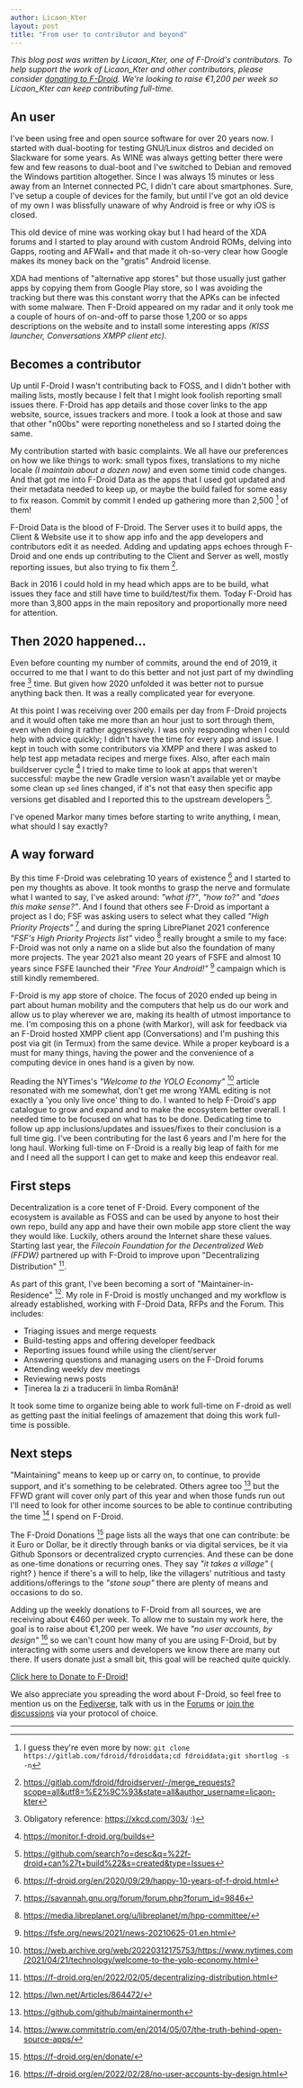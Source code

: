 ```yaml
---
author: Licaon_Kter
layout: post
title: "From user to contributor and beyond"
---
```


_This blog post was written by Licaon_Kter, one of F-Droid's contributors. To help support the work of Licaon_Kter and other contributors, please consider [donating to F-Droid](https://f-droid.org/en/donate/). We're looking to raise €1,200 per week so Licaon_Kter can keep contributing full-time._

## An user

I've been using free and open source software for over 20 years now. I started with dual-booting for testing GNU/Linux distros and decided on Slackware for some years. As WINE was always getting better there were few and few reasons to dual-boot and I've switched to Debian and removed the Windows partition altogether. Since I was always 15 minutes or less away from an Internet connected PC, I didn't care about smartphones. Sure, I've setup a couple of devices for the family, but until I've got an old device of my own I was blissfully unaware of why Android is free or why iOS is closed.

This old device of mine was working okay but I had heard of the XDA forums and I started to play around with custom Android ROMs, delving into Gapps, rooting and AFWall+ and that made it oh-so-very clear how Google makes its money back on the "gratis" Android license.

XDA had mentions of "alternative app stores" but those usually just gather apps by copying them from Google Play store, so I was avoiding the tracking but there was this constant worry that the APKs can be infected with some malware. Then F-Droid appeared on my radar and it only took me a couple of hours of on-and-off to parse those 1,200 or so apps descriptions on the website and to install some interesting apps _(KISS launcher, Conversations XMPP client etc)_.

## Becomes a contributor

Up until F-Droid I wasn't contributing back to FOSS, and I didn't bother with mailing lists, mostly because I felt that I might look foolish reporting small issues there. F-Droid has app details and those cover links to the app website, source, issues trackers and more. I took a look at those and saw that other "n00bs" were reporting nonetheless and so I started doing the same.

My contribution started with basic complaints. We all have our preferences on how we like things to work: small typos fixes, translations to my niche locale _(I maintain about a dozen now)_ and even some timid code changes. And that got me into F-Droid Data as the apps that I used got updated and their metadata needed to keep up, or maybe the build failed for some easy to fix reason. Commit by commit I ended up gathering more than 2,500 [^1] of them!

F-Droid Data is the blood of F-Droid. The Server uses it to build apps, the Client & Website use it to show app info and the app developers and contributors edit it as needed. Adding and updating apps echoes through F-Droid and one ends up contributing to the Client and Server as well, mostly reporting issues, but also trying to fix them [^2].

Back in 2016 I could hold in my head which apps are to be build, what issues they face and still have time to build/test/fix them. Today F-Droid has more than 3,800 apps in the main repository and proportionally more need for attention.

## Then 2020 happened...

Even before counting my number of commits, around the end of 2019, it occurred to me that I want to do this better and not just part of my dwindling free [^3] time. But given how 2020 unfolded it was better not to pursue anything back then. It was a really complicated year for everyone.

At this point I was receiving over 200 emails per day from F-Droid projects and it would often take me more than an hour just to sort through them, even when doing it rather aggressively. I was only responding when I could help with advice quickly; I didn't have the time for every app and issue. I kept in touch with some contributors via XMPP and there I was asked to help test app metadata recipes and merge fixes. Also, after each main buildserver cycle [^4] I tried to make time to look at apps that weren't successful: maybe the new Gradle version wasn't available yet or maybe some clean up `sed` lines changed, if it's not that easy then specific app versions get disabled and I reported this to the upstream developers [^5].

I've opened Markor many times before starting to write anything, I mean, what should I say exactly? 

## A way forward

By this time F-Droid was celebrating 10 years of existence [^6] and I started to pen my thoughts as above. It took months to grasp the nerve and formulate what I wanted to say, I've asked around: _"what if?"_, _"how to?"_ and _"does this make sense?"_. And I found that others see F-Droid as important a project as I do; FSF was asking users to select what they called _"High Priority Projects"_ [^7] and during the spring LibrePlanet 2021 conference _"FSF's High Priority Projects list"_ video [^8] really brought a smile to my face: F-Droid was not only a name on a slide but also the foundation of many more projects. The year 2021 also meant 20 years of FSFE and almost 10 years since FSFE launched their _"Free Your Android!"_ [^9] campaign which is still kindly remembered.

F-Droid is my app store of choice. The focus of 2020 ended up being in part about human mobility and the computers that help us do our work and allow us to play wherever we are, making its health of utmost importance to me. I'm composing this on a phone (with Markor), will ask for feedback via an F-Droid hosted XMPP client app (Conversations) and I'm pushing this post via git (in Termux) from the same device. While a proper keyboard is a must for many things, having the power and the convenience of a computing device in ones hand is a given by now.

Reading the NYTimes's _"Welcome to the YOLO Economy"_ [^10] article resonated with me somewhat, don't get me wrong YAML editing is not exactly a 'you only live once' thing to do. I wanted to help F-Droid's app catalogue to grow and expand and to make the ecosystem better overall. I needed time to be focused on what has to be done. Dedicating time to follow up app inclusions/updates and issues/fixes to their conclusion is a full time gig. I've been contributing for the last 6 years and I'm here for the long haul. Working full-time on F-Droid is a really big leap of faith for me and I need all the support I can get to make and keep this endeavor real.

## First steps

Decentralization is a core tenet of F-Droid. Every component of the ecosystem is available as FOSS and can be used by anyone to host their own repo, build any app and have their own mobile app store client the way they would like. Luckily, others around the Internet share these values. Starting last year, the _Filecoin Foundation for the Decentralized Web (FFDW)_ partnered up with F-Droid to improve upon "Decentralizing Distribution" [^11].

As part of this grant, I've been becoming a sort of "Maintainer-in-Residence" [^12]. My role in F-Droid is mostly unchanged and my workflow is already established, working with F-Droid Data, RFPs and the Forum. This includes:
 * Triaging issues and merge requests
 * Build-testing apps and offering developer feedback
 * Reporting issues found while using the client/server 
 * Answering questions and managing users on the F-Droid forums
 * Attending weekly dev meetings 
 * Reviewing news posts
 * Ținerea la zi a traducerii în limba Română!

It took some time to organize being able to work full-time on F-droid as well as getting past the initial feelings of amazement that doing this work full-time is possible.

## Next steps

"Maintaining" means to keep up or carry on, to continue, to provide support, and it's something to be celebrated. Others agree too [^13] but the FFWD grant will cover only part of this year and when those funds run out I'll need to look for other income sources to be able to continue contributing the time [^14] I spend on F-Droid.

The F-Droid Donations [^15] page lists all the ways that one can contribute: be it Euro or Dollar, be it directly through banks or via digital services, be it via Github Sponsors or decentralized crypto currencies. And these can be done as one-time donations or recurring ones. They say _"it takes a village"_ ( right? ) hence if there's a will to help, like the villagers' nutritious and tasty additions/offerings to the _"stone soup"_ there are plenty of means and occasions to do so.

Adding up the weekly donations to F-Droid from all sources, we are receiving about €460 per week. To allow me to sustain my work here, the goal is to raise about €1,200 per week. We have _"no user accounts, by design"_ [^16] so we can't count how many of you are using F-Droid, but by interacting with some users and developers we know there are many out there. If users donate just a small bit, this goal will be reached quite quickly.

[Click here to Donate to F-Droid!](https://f-droid.org/en/donate/)

We also appreciate you spreading the word about F-Droid, so feel free to mention us on the [Fediverse](https://mastodon.technology/@fdroidorg), talk with us in the [Forums](https://forum.f-droid.org/) or [join the discussions](https://f-droid.org/en/about/#contact) via your protocol of choice.

___

[^1]: I guess they're even more by now: `git clone https://gitlab.com/fdroid/fdroiddata;cd fdroiddata;git shortlog -s -n` 

[^2]: https://gitlab.com/fdroid/fdroidserver/-/merge_requests?scope=all&utf8=%E2%9C%93&state=all&author_username=licaon-kter

[^3]: Obligatory reference: https://xkcd.com/303/ :)

[^4]: https://monitor.f-droid.org/builds

[^5]: https://github.com/search?o=desc&q=%22f-droid+can%27t+build%22&s=created&type=Issues

[^6]: https://f-droid.org/en/2020/09/29/happy-10-years-of-f-droid.html

[^7]: https://savannah.gnu.org/forum/forum.php?forum_id=9846

[^8]: https://media.libreplanet.org/u/libreplanet/m/hpp-committee/

[^9]: https://fsfe.org/news/2021/news-20210625-01.en.html

[^10]: https://web.archive.org/web/20220312175753/https://www.nytimes.com/2021/04/21/technology/welcome-to-the-yolo-economy.html

[^11]: https://f-droid.org/en/2022/02/05/decentralizing-distribution.html

[^12]: https://lwn.net/Articles/864472/

[^13]: https://github.com/github/maintainermonth

[^14]: https://www.commitstrip.com/en/2014/05/07/the-truth-behind-open-source-apps/

[^15]: https://f-droid.org/en/donate/

[^16]: https://f-droid.org/en/2022/02/28/no-user-accounts-by-design.html
